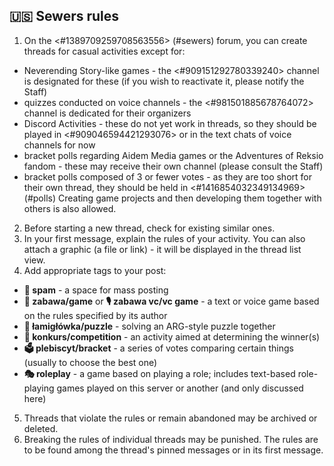 ## 🇺🇸 Sewers rules
1. On the <#1389709259708563556> (#sewers) forum, you can create threads for casual activities  except for:
  - Neverending Story-like games - the <#909151292780339240> channel is designated for these (if you wish to reactivate it, please notify the Staff)
  - quizzes conducted on voice channels - the <#981501885678764072> channel is dedicated for their organizers
  - Discord Activities - these do not yet work in threads, so they should be played in <#909046594421293076> or in the text chats of voice channels for now
  - bracket polls regarding Aidem Media games or the Adventures of Reksio fandom - these may receive their own channel (please consult the Staff)
  - bracket polls composed of 3 or fewer votes - as they are too short for their own thread, they should be held in <#1416854032349134969> (#polls)
  Creating game projects and then developing them together with others is also allowed.
2. Before starting a new thread, check for existing similar ones.
3. In your first message, explain the rules of your activity. You can also attach a graphic (a file or link) - it will be displayed in the thread list view.
4. Add appropriate tags to your post:
- **🧌 spam** - a space for mass posting
- **🥳 zabawa/game** or **🎙️ zabawa vc/vc game** - a text or voice game based on the rules specified by its author
- **🧩 łamigłówka/puzzle** - solving an ARG-style puzzle together
- **🏅 konkurs/competition** - an activity aimed at determining the winner(s)
- **🗳️ plebiscyt/bracket** - a series of votes comparing certain things (usually to choose the best one)
- **🎭 roleplay** - a game based on playing a role; includes text-based role-playing games played on this server or another (and only discussed here)
5. Threads that violate the rules or remain abandoned may be archived or deleted. 
6. Breaking the rules of individual threads may be punished. The rules are to be found among the thread's pinned messages or in its first message.
